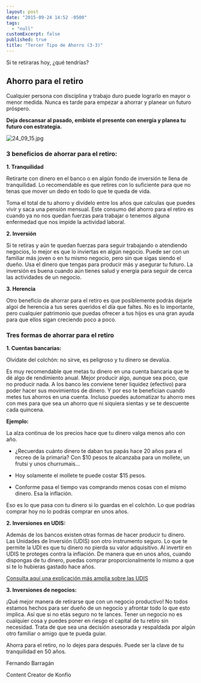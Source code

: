 ```yaml
---
layout: post
date: "2015-09-24 14:52 -0500"
tags: 
  - "null"
customExcerpt: false
published: true
title: "Tercer Tipo de Ahorro (3-3)"
---
```



Si te retiraras hoy, ¿qué tendrías?

## Ahorro para el retiro

Cualquier persona con disciplina y trabajo duro puede lograrlo en mayor o menor medida. Nunca es tarde para empezar a ahorrar y planear un futuro próspero. 

**Deja descansar al pasado, embiste el presente con energía y planea tu futuro con estrategia.** 

![24_09_15.jpg]({{site.baseurl}}/img/24_09_15.jpg)

### 3 beneficios de ahorrar para el retiro:

**1. Tranquilidad**

Retirarte con dinero en el banco o en algún fondo de inversión te llena de tranquilidad. Lo recomendable es que retires con lo suficiente para que no tenas que mover un dedo en todo lo que te queda de vida. 

Toma el total de tu ahorro y divídelo entre los años que calculas que puedes vivir y saca una pensión mensual. Este consumo del ahorro para el retiro es cuando ya no nos quedan fuerzas para trabajar o tenemos alguna enfermedad que nos impide la actividad laboral. 

**2. Inversión**

Si te retiras y aún te quedan fuerzas para seguir trabajando o atendiendo negocios, lo mejor es que lo inviertas en algún negocio. Puede ser con un familiar más joven o en tu mismo negocio, pero sin que sigas siendo el dueño. Usa el dinero que tengas para producir más y asegurar tu futuro. La inversión es buena cuando aún tienes salud y energía para seguir de cerca las actividades de un negocio.

**3. Herencia**

Otro beneficio de ahorrar para el retiro es que posiblemente podrás dejarle algoi de herencia a tus seres queridos el día que faltes. No es lo importante, pero cualquier patrimonio que puedas ofrecer a tus hijos es una gran ayuda para que ellos sigan creciendo poco a poco.

### Tres formas de ahorrar para el retiro

**1. Cuentas bancarias:**

Olvídate del colchón: no sirve, es peligroso y tu dinero se devalúa. 

Es muy recomendable que metas tu dinero en una cuenta bancaria que te dé algo de rendimiento anual. Mejor producir algo, aunque sea poco, que no producir nada. A los banco les conviene tener liquidez (efectivo) para poder hacer sus movimientos de dinero. Y por eso te benefician cuando metes tus ahorros en una cuenta. Incluso puedes automatizar tu ahorro mes con mes para que sea un ahorro que ni siquiera sientas y se te descuente cada quincena.

**Ejemplo:** 

La alza continua de los precios hace que tu dinero valga menos año con año. 

- ¿Recuerdas cuánto dinero te daban tus papás hace 20 años para el recreo de la primaria? Con $10 pesos te alcanzaba para un mollete, un frutsi y unos churrumais…

- Hoy solamente el mollete te puede costar $15 pesos. 

- Conforme pasa el tiempo vas comprando menos cosas con el mismo dinero. Esa la inflación.

Eso es lo que pasa con tu dinero si lo guardas en el colchón. Lo que podrías comprar hoy  no lo podrás comprar en unos años.

**2. Inversiones en UDIS:**

Además de los bancos existen otras formas de hacer producir tu dinero. Las Unidades de Inversión (UDIS) son otro instrumento seguro. Lo que te permite la UDI es que tu dinero no pierda su valor adquisitivo. Al invertir en UDIS te proteges contra la inflación. De manera que en unos años, cuando dispongas de tu dinero, puedas comprar proporcionalmente lo mismo a que si te lo hubieras gastado hace años. 

[Consulta aquí una explicación más amplia sobre las UDIS](http://blog.konfio.mx/las-udis-qu-son-y-para-qu-sirven.html )

**3. Inversiones de negocios:**

¡Qué mejor manera de retirarse que con un negocio productivo! No todos estamos hechos para ser dueño de un negocio y afrontar todo lo que esto implica. Así que si no etás seguro no te lances. Tener un negocio no es cualquier cosa y puedes poner en riesgo el capital de tu retiro sin necesidad. Trata de que sea una decisión asesorada y respaldada por algún otro familiar o amigo que te pueda guiar. 

Ahorra para el retiro, no lo dejes para después. Puede ser la clave de tu tranquilidad en 50 años.

Fernando Barragán

Content Creator de Konfío
